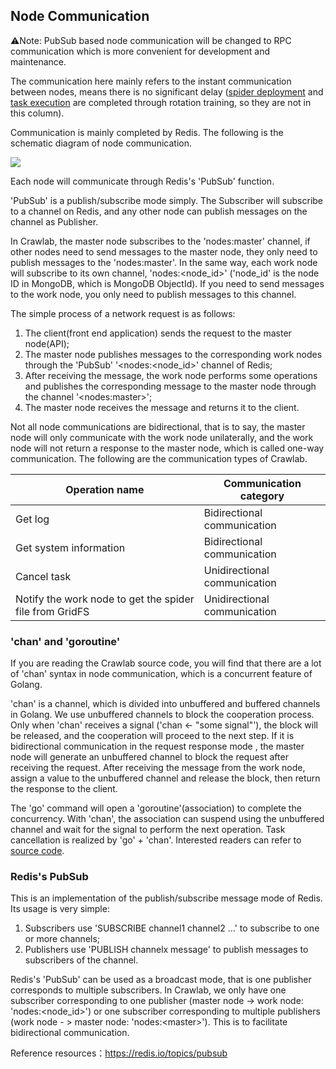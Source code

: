 ## Node Communication

⚠️Note: PubSub based node communication will be changed to RPC communication which is more convenient for development and maintenance.

The communication here mainly refers to the instant communication between nodes, means there is no significant delay ([spider deployment](SpiderDeployment.md) and [task execution](TaskExecution.md) are completed through rotation training, so they are not in this column).

Communication is mainly completed by Redis. The following is the schematic diagram of node communication.

![](http://static-docs.crawlab.cn/node-communication.png)

Each node will communicate through Redis's 'PubSub' function.

'PubSub' is a publish/subscribe mode simply. The Subscriber will subscribe to a channel on Redis, and any other node can publish messages on the channel as Publisher.

In Crawlab, the master node subscribes to the 'nodes:master' channel, if other nodes need to send messages to the master node, they only need to publish messages to the 'nodes:master'. In the same way, each work node will subscribe to its own channel, 'nodes:<node_id>' ('node_id' is the node ID in MongoDB, which is MongoDB ObjectId). If you need to send messages to the work node, you only need to publish messages to this channel.

The simple process of a network request is as follows:
1. The client(front end application) sends the request to the master node(API);
2. The master node publishes messages to the corresponding work nodes through the 'PubSub' '\<nodes:\<node_id\>' channel of Redis;
3. After receiving the message, the work node performs some operations and publishes the corresponding message to the master node through the channel '\<nodes:master\>';
4. The master node receives the message and returns it to the client.

Not all node communications are bidirectional, that is to say, the master node will only communicate with the work node unilaterally, and the work node will not return a response to the master node, which is called one-way communication. The following are the communication types of Crawlab.

Operation name | Communication category
--- | ---
Get log | Bidirectional communication
Get system information | Bidirectional communication
Cancel task | Unidirectional communication
Notify the work node to get the spider file from GridFS | Unidirectional communication

### 'chan' and 'goroutine'

If you are reading the Crawlab source code, you will find that there are a lot of 'chan' syntax in node communication, which is a concurrent feature of Golang.

'chan' is a channel, which is divided into unbuffered and buffered channels in Golang. We use unbuffered channels to block the cooperation process. Only when 'chan' receives a signal ('chan <- "some signal"'), the block will be released, and the cooperation will proceed to the next step. If it is bidirectional communication in the request response mode , the master node will generate an unbuffered channel to block the request after receiving the request. After receiving the message from the work node, assign a value to the unbuffered channel and release the block, then return the response to the client.

The 'go' command will open a 'goroutine'(association) to complete the concurrency. With 'chan', the association can suspend using the unbuffered channel and wait for the signal to perform the next operation. Task cancellation is realized by 'go' + 'chan'. Interested readers can refer to [source code](https://github.com/tikazyq/crawlab/blob/master/backend/services/task.go#L136).

### Redis's PubSub

This is an implementation of the publish/subscribe message mode of Redis. Its usage is very simple:
1. Subscribers use 'SUBSCRIBE channel1 channel2 ...' to subscribe to one or more channels;
2. Publishers use 'PUBLISH channelx message' to publish messages to subscribers of the channel.

Redis's 'PubSub' can be used as a broadcast mode, that is one publisher corresponds to multiple subscribers. In Crawlab, we only have one subscriber corresponding to one publisher (master node -> work node: 'nodes:\<node_id\>') or one subscriber corresponding to multiple publishers (work node - > master node: 'nodes:\<master\>'). This is to facilitate bidirectional communication.

Reference resources：https://redis.io/topics/pubsub
